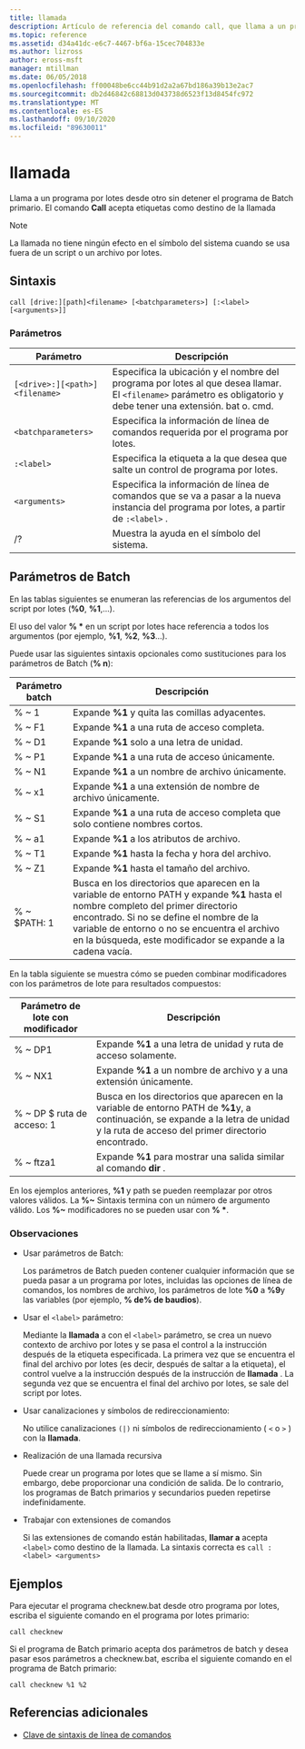 ```yaml
---
title: llamada
description: Artículo de referencia del comando call, que llama a un programa por lotes desde otro sin detener el programa de Batch primario.
ms.topic: reference
ms.assetid: d34a41dc-e6c7-4467-bf6a-15cec704833e
ms.author: lizross
author: eross-msft
manager: mtillman
ms.date: 06/05/2018
ms.openlocfilehash: ff00048be6cc44b91d2a2a67bd186a39b13e2ac7
ms.sourcegitcommit: db2d46842c68813d043738d6523f13d8454fc972
ms.translationtype: MT
ms.contentlocale: es-ES
ms.lasthandoff: 09/10/2020
ms.locfileid: "89630011"
---
```

# <a name="call"></a>llamada

Llama a un programa por lotes desde otro sin detener el programa de Batch primario. El comando **Call** acepta etiquetas como destino de la llamada

> [!NOTE]
> La llamada no tiene ningún efecto en el símbolo del sistema cuando se usa fuera de un script o un archivo por lotes.

## <a name="syntax"></a>Sintaxis

```
call [drive:][path]<filename> [<batchparameters>] [:<label> [<arguments>]]
```

### <a name="parameters"></a>Parámetros

| Parámetro | Descripción |
| --------- | ----------- |
| `[<drive>:][<path>]<filename>` | Especifica la ubicación y el nombre del programa por lotes al que desea llamar. El `<filename>` parámetro es obligatorio y debe tener una extensión. bat o. cmd. |
| `<batchparameters>` | Especifica la información de línea de comandos requerida por el programa por lotes. |
| `:<label>` | Especifica la etiqueta a la que desea que salte un control de programa por lotes. |
| `<arguments>` | Especifica la información de línea de comandos que se va a pasar a la nueva instancia del programa por lotes, a partir de `:<label>` .|
| /? | Muestra la ayuda en el símbolo del sistema. |

## <a name="batch-parameters"></a>Parámetros de Batch

En las tablas siguientes se enumeran las referencias de los argumentos del script por lotes (**%0**, **%1**,...).

El uso del valor **% &#42;** en un script por lotes hace referencia a todos los argumentos (por ejemplo, **%1**, **%2**, **%3**...).

Puede usar las siguientes sintaxis opcionales como sustituciones para los parámetros de Batch (**% n**):

| Parámetro batch | Descripción |
| --------------- | ----------- |
| % ~ 1 | Expande **%1** y quita las comillas adyacentes. |
| % ~ F1 | Expande **%1** a una ruta de acceso completa. |
| % ~ D1 | Expande **%1** solo a una letra de unidad. |
| % ~ P1 | Expande **%1** a una ruta de acceso únicamente. |
| % ~ N1 | Expande **%1** a un nombre de archivo únicamente. |
| % ~ x1 | Expande **%1** a una extensión de nombre de archivo únicamente. |
| % ~ S1 | Expande **%1** a una ruta de acceso completa que solo contiene nombres cortos. |
| % ~ a1 | Expande **%1** a los atributos de archivo. |
| % ~ T1 | Expande **%1** hasta la fecha y hora del archivo. |
| % ~ Z1 | Expande **%1** hasta el tamaño del archivo. |
| % ~ $PATH: 1 | Busca en los directorios que aparecen en la variable de entorno PATH y expande **%1** hasta el nombre completo del primer directorio encontrado. Si no se define el nombre de la variable de entorno o no se encuentra el archivo en la búsqueda, este modificador se expande a la cadena vacía. |

En la tabla siguiente se muestra cómo se pueden combinar modificadores con los parámetros de lote para resultados compuestos:

| Parámetro de lote con modificador | Descripción |
| ----------------------------- | ----------- |
| % ~ DP1 | Expande **%1** a una letra de unidad y ruta de acceso solamente. |
| % ~ NX1 | Expande **%1** a un nombre de archivo y a una extensión únicamente. |
| % ~ DP $ ruta de acceso: 1 | Busca en los directorios que aparecen en la variable de entorno PATH de **%1**y, a continuación, se expande a la letra de unidad y la ruta de acceso del primer directorio encontrado. |
| % ~ ftza1 | Expande **%1** para mostrar una salida similar al comando **dir** . |

En los ejemplos anteriores, **%1** y path se pueden reemplazar por otros valores válidos. La **%~** Sintaxis termina con un número de argumento válido. Los **%~** modificadores no se pueden usar con **% &#42;**.

### <a name="remarks"></a>Observaciones

- Usar parámetros de Batch:

    Los parámetros de Batch pueden contener cualquier información que se pueda pasar a un programa por lotes, incluidas las opciones de línea de comandos, los nombres de archivo, los parámetros de lote **%0** a **%9**y las variables (por ejemplo, **% de% de baudios**).

- Usar el `<label>` parámetro:

    Mediante la **llamada** a con el `<label>` parámetro, se crea un nuevo contexto de archivo por lotes y se pasa el control a la instrucción después de la etiqueta especificada. La primera vez que se encuentra el final del archivo por lotes (es decir, después de saltar a la etiqueta), el control vuelve a la instrucción después de la instrucción de **llamada** . La segunda vez que se encuentra el final del archivo por lotes, se sale del script por lotes.

- Usar canalizaciones y símbolos de redireccionamiento:

    No utilice canalizaciones `(|)` ni símbolos de redireccionamiento ( `<` o `>` ) con la **llamada**.

- Realización de una llamada recursiva

    Puede crear un programa por lotes que se llame a sí mismo. Sin embargo, debe proporcionar una condición de salida. De lo contrario, los programas de Batch primarios y secundarios pueden repetirse indefinidamente.

- Trabajar con extensiones de comandos

    Si las extensiones de comando están habilitadas, **llamar a** acepta `<label>` como destino de la llamada. La sintaxis correcta es `call :<label> <arguments>`

## <a name="examples"></a>Ejemplos

Para ejecutar el programa checknew.bat desde otro programa por lotes, escriba el siguiente comando en el programa por lotes primario:

```
call checknew
```

Si el programa de Batch primario acepta dos parámetros de batch y desea pasar esos parámetros a checknew.bat, escriba el siguiente comando en el programa de Batch primario:

```
call checknew %1 %2
```

## <a name="additional-references"></a>Referencias adicionales

- [Clave de sintaxis de línea de comandos](command-line-syntax-key.md)
